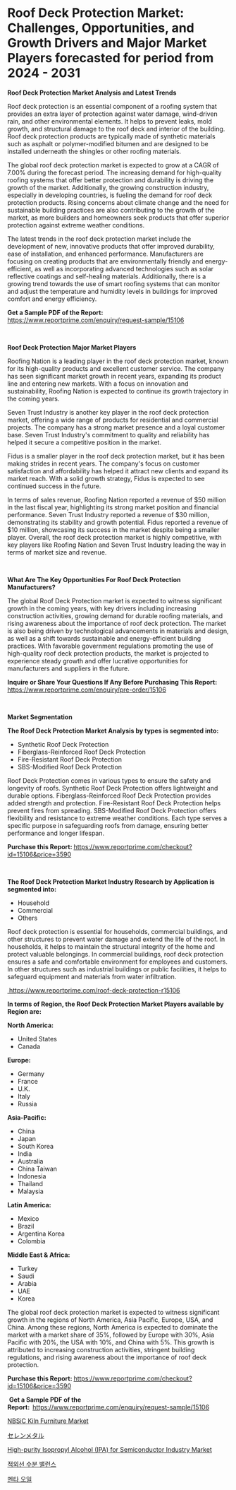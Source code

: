 <p><h1>Roof Deck Protection Market: Challenges, Opportunities, and Growth Drivers and Major Market Players forecasted for period from 2024 - 2031</h1></p><p><strong>Roof Deck Protection Market Analysis and Latest Trends</strong></p>
<p><p>Roof deck protection is an essential component of a roofing system that provides an extra layer of protection against water damage, wind-driven rain, and other environmental elements. It helps to prevent leaks, mold growth, and structural damage to the roof deck and interior of the building. Roof deck protection products are typically made of synthetic materials such as asphalt or polymer-modified bitumen and are designed to be installed underneath the shingles or other roofing materials.</p><p>The global roof deck protection market is expected to grow at a CAGR of 7.00% during the forecast period. The increasing demand for high-quality roofing systems that offer better protection and durability is driving the growth of the market. Additionally, the growing construction industry, especially in developing countries, is fueling the demand for roof deck protection products. Rising concerns about climate change and the need for sustainable building practices are also contributing to the growth of the market, as more builders and homeowners seek products that offer superior protection against extreme weather conditions.</p><p>The latest trends in the roof deck protection market include the development of new, innovative products that offer improved durability, ease of installation, and enhanced performance. Manufacturers are focusing on creating products that are environmentally friendly and energy-efficient, as well as incorporating advanced technologies such as solar reflective coatings and self-healing materials. Additionally, there is a growing trend towards the use of smart roofing systems that can monitor and adjust the temperature and humidity levels in buildings for improved comfort and energy efficiency.</p></p>
<p><strong>Get a Sample PDF of the Report:&nbsp;</strong> <a href="https://www.reportprime.com/enquiry/request-sample/15106">https://www.reportprime.com/enquiry/request-sample/15106</a></p>
<p>&nbsp;</p>
<p><strong>Roof Deck Protection Major Market Players</strong></p>
<p><p>Roofing Nation is a leading player in the roof deck protection market, known for its high-quality products and excellent customer service. The company has seen significant market growth in recent years, expanding its product line and entering new markets. With a focus on innovation and sustainability, Roofing Nation is expected to continue its growth trajectory in the coming years.</p><p>Seven Trust Industry is another key player in the roof deck protection market, offering a wide range of products for residential and commercial projects. The company has a strong market presence and a loyal customer base. Seven Trust Industry's commitment to quality and reliability has helped it secure a competitive position in the market.</p><p>Fidus is a smaller player in the roof deck protection market, but it has been making strides in recent years. The company's focus on customer satisfaction and affordability has helped it attract new clients and expand its market reach. With a solid growth strategy, Fidus is expected to see continued success in the future.</p><p>In terms of sales revenue, Roofing Nation reported a revenue of $50 million in the last fiscal year, highlighting its strong market position and financial performance. Seven Trust Industry reported a revenue of $30 million, demonstrating its stability and growth potential. Fidus reported a revenue of $10 million, showcasing its success in the market despite being a smaller player. Overall, the roof deck protection market is highly competitive, with key players like Roofing Nation and Seven Trust Industry leading the way in terms of market size and revenue.</p></p>
<p>&nbsp;</p>
<p><strong>What Are The Key Opportunities For Roof Deck Protection Manufacturers?</strong></p>
<p><p>The global Roof Deck Protection market is expected to witness significant growth in the coming years, with key drivers including increasing construction activities, growing demand for durable roofing materials, and rising awareness about the importance of roof deck protection. The market is also being driven by technological advancements in materials and design, as well as a shift towards sustainable and energy-efficient building practices. With favorable government regulations promoting the use of high-quality roof deck protection products, the market is projected to experience steady growth and offer lucrative opportunities for manufacturers and suppliers in the future.</p></p>
<p><strong>Inquire or Share Your Questions If Any Before Purchasing This Report:</strong> <a href="https://www.reportprime.com/enquiry/pre-order/15106">https://www.reportprime.com/enquiry/pre-order/15106</a></p>
<p>&nbsp;</p>
<p><strong>Market Segmentation</strong></p>
<p><strong>The Roof Deck Protection Market Analysis by types is segmented into:</strong></p>
<p><ul><li>Synthetic Roof Deck Protection</li><li>Fiberglass-Reinforced Roof Deck Protection</li><li>Fire-Resistant Roof Deck Protection</li><li>SBS-Modified Roof Deck Protection</li></ul></p>
<p><p>Roof Deck Protection comes in various types to ensure the safety and longevity of roofs. Synthetic Roof Deck Protection offers lightweight and durable options. Fiberglass-Reinforced Roof Deck Protection provides added strength and protection. Fire-Resistant Roof Deck Protection helps prevent fires from spreading. SBS-Modified Roof Deck Protection offers flexibility and resistance to extreme weather conditions. Each type serves a specific purpose in safeguarding roofs from damage, ensuring better performance and longer lifespan.</p></p>
<p><strong>Purchase this Report:&nbsp;</strong><a href="https://www.reportprime.com/checkout?id=15106&price=3590">https://www.reportprime.com/checkout?id=15106&price=3590</a></p>
<p>&nbsp;</p>
<p><strong>The Roof Deck Protection Market Industry Research by Application is segmented into:</strong></p>
<p><ul><li>Household</li><li>Commercial</li><li>Others</li></ul></p>
<p><p>Roof deck protection is essential for households, commercial buildings, and other structures to prevent water damage and extend the life of the roof. In households, it helps to maintain the structural integrity of the home and protect valuable belongings. In commercial buildings, roof deck protection ensures a safe and comfortable environment for employees and customers. In other structures such as industrial buildings or public facilities, it helps to safeguard equipment and materials from water infiltration.</p></p>
<p><a href="https://www.reportprime.com/roof-deck-protection-r15106">&nbsp;https://www.reportprime.com/roof-deck-protection-r15106</a></p>
<p><strong>In terms of Region, the Roof Deck Protection Market Players available by Region are:</strong></p>
<p>
    <p> <strong> North America: </strong>
        <ul>
            <li>United States</li>
            <li>Canada</li>
        </ul>
        </p> 
    <p> <strong> Europe: </strong>
        <ul>
            <li>Germany</li>
            <li>France</li>
            <li>U.K.</li>
            <li>Italy</li>
            <li>Russia</li>
        </ul>
        </p> 
    <p> <strong> Asia-Pacific: </strong>
        <ul>
            <li>China</li>
            <li>Japan</li>
            <li>South Korea</li>
            <li>India</li>
            <li>Australia</li>
            <li>China Taiwan</li>
            <li>Indonesia</li>
            <li>Thailand</li>
            <li>Malaysia</li>
        </ul>
        </p> 
    <p> <strong> Latin America: </strong>
        <ul>
            <li>Mexico</li>
            <li>Brazil</li>
            <li>Argentina Korea</li>
            <li>Colombia</li>
        </ul>
        </p> 
    <p> <strong> Middle East & Africa: </strong>
        <ul>
            <li>Turkey</li>
            <li>Saudi</li>
            <li>Arabia</li>
            <li>UAE</li>
            <li>Korea</li>
        </ul>
    </p>
    </p>
<p><p>The global roof deck protection market is expected to witness significant growth in the regions of North America, Asia Pacific, Europe, USA, and China. Among these regions, North America is expected to dominate the market with a market share of 35%, followed by Europe with 30%, Asia Pacific with 20%, the USA with 10%, and China with 5%. This growth is attributed to increasing construction activities, stringent building regulations, and rising awareness about the importance of roof deck protection.</p></p>
<p><strong>Purchase this Report: </strong><a href="https://www.reportprime.com/checkout?id=15106&price=3590">https://www.reportprime.com/checkout?id=15106&price=3590</a></p>
<p>&nbsp;<strong>Get a Sample PDF of the Report:&nbsp;&nbsp;</strong><a href="https://www.reportprime.com/enquiry/request-sample/15106">https://www.reportprime.com/enquiry/request-sample/15106</a></p>
<p><strong></strong></p>
<p><p><a href="https://www.linkedin.com/pulse/nbsic-kiln-furniture-market-size-share-global-analysis-hbvpe?trackingId=ErOjfSJHZVKYjszx8VO8MA%3D%3D">NBSiC Kiln Furniture Market</a></p><p><a href="https://medium.com/@jefferyyan895/%E3%82%BB%E3%83%AC%E3%83%B3%E3%83%A1%E3%82%BF%E3%83%AB%E5%B8%82%E5%A0%B4%E3%81%AF-%E5%B8%82%E5%A0%B4%E3%82%B7%E3%82%A7%E3%82%A2-%E5%B8%82%E5%A0%B4%E5%8B%95%E5%90%91-%E5%B8%82%E5%A0%B4%E6%88%90%E9%95%B7%E3%81%AB%E9%96%A2%E3%81%99%E3%82%8B%E6%83%85%E5%A0%B1%E3%82%92%E6%8F%90%E4%BE%9B%E3%81%97%E3%81%BE%E3%81%99-4ba8abf97a24">セレンメタル</a></p><p><a href="https://www.linkedin.com/pulse/high-purity-isopropyl-alcohol-ipa-semiconductor-industry-rfv3e?trackingId=bVR0%2BW14XsEzu5%2FRfnpA0Q%3D%3D">High-purity Isopropyl Alcohol (IPA) for Semiconductor Industry Market</a></p><p><a href="https://medium.com/@crumbles67678/2024%EB%85%84%EB%B6%80%ED%84%B0-2031%EB%85%84%EA%B9%8C%EC%A7%80-%EA%B8%B0%EA%B0%84%EC%97%90-%EB%8C%80%ED%95%9C-%EC%A0%81%EC%99%B8%EC%84%A0-%EC%88%98%EB%B6%84%EB%B0%B8%EB%9F%B0%EC%8A%A4-%EC%8B%9C%EC%9E%A5-%EB%B6%84%EC%84%9D-%EB%B0%8F-%EA%B7%9C%EB%AA%A8-%EC%98%88%EC%B8%A1-06d724b462f9">적외선 수분 밸런스</a></p><p><a href="https://medium.com/@bud567768/%EB%A9%98%EC%82%AC-%EC%98%A4%EC%9D%BC-%EC%8B%9C%EC%9E%A5-%EB%B6%84%EC%84%9D-%EA%B8%80%EB%A1%9C%EB%B2%8C-%EC%82%B0%EC%97%85-%EC%A0%84%EB%A7%9D-%EB%B0%8F-%EC%98%88%EC%B8%A1-2024%EB%85%84%EB%B6%80%ED%84%B0-2031%EB%85%84%EA%B9%8C%EC%A7%80-15c3844e93a4">멘타 오일</a></p></p>
